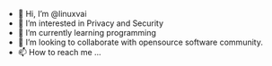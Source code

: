 - 👋 Hi, I’m @linuxvai
- 👀 I’m interested in Privacy and Security
- 🌱 I’m currently learning programming
- 💞️ I’m looking to collaborate with opensource software community. 
- 📫 How to reach me ...

<!---
linuxvai/linuxvai is a ✨ special ✨ repository because its `README.md` (this file) appears on your GitHub profile.
You can click the Preview link to take a look at your changes.
--->
